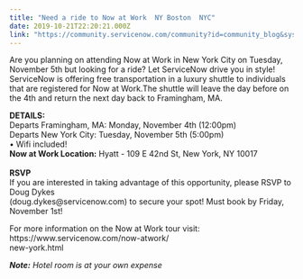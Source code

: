 ```yaml
---
title: "Need a ride to Now at Work  NY Boston  NYC"
date: 2019-10-21T22:20:21.000Z
link: "https://community.servicenow.com/community?id=community_blog&sys_id=a57d184fdb2c081023f4a345ca961948"
---
```

<p>Are you planning on attending Now at Work in New York City on Tuesday, November 5th but looking for a ride? Let ServiceNow drive you in style! ServiceNow is offering free transportation in a luxury shuttle to individuals that are registered for Now at Work.The shuttle will leave the day before on the 4th and return the next day back to Framingham, MA.</p>
<p><strong>DETAILS:</strong><br />Departs Framingham, MA: Monday, November 4th (12:00pm) <br />Departs New York City: Tuesday, November 5th (5:00pm) <br />• Wifi included!<br /><strong>Now at Work Location:</strong> Hyatt - 109 E 42nd St, New York, NY 10017<br /><br /><strong>RSVP</strong><br />If you are interested in taking advantage of this opportunity, please RSVP to Doug Dykes<br />(doug.dykes&#64;servicenow.com) to secure your spot! Must book by Friday, November 1st!</p>
<p>For more information on the Now at Work tour visit: https://www.servicenow.com/now-atwork/<br />new-york.html</p>
<p><em><strong>Note:</strong> Hotel room is at your own expense</em></p>